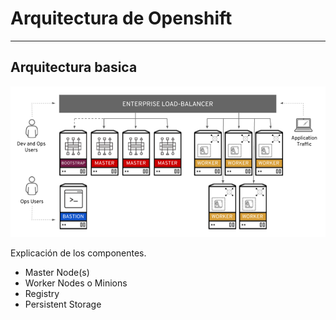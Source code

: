 # Arquitectura de Openshift
----

## Arquitectura basica

![Diagrama Simple](../images/ocp4-architecture.png)

Explicación de los componentes.

* Master Node(s)
* Worker Nodes o Minions
* Registry
* Persistent Storage

